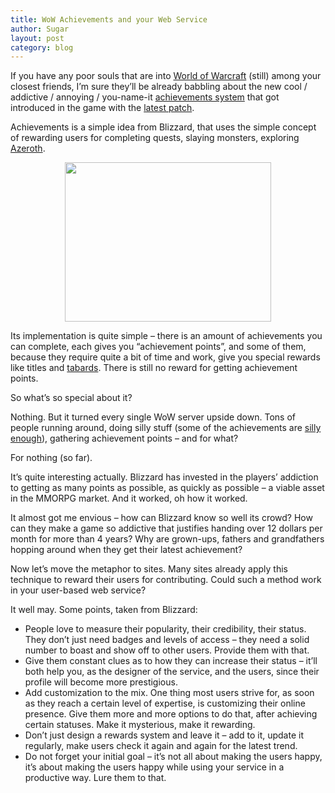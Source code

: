 ```yaml
---
title: WoW Achievements and your Web Service
author: Sugar
layout: post
category: blog
---
```

If you have any poor souls that are into <a href="http://www.wow-europe.com" target="_blank">World of Warcraft</a> (still) among your closest friends, I&#8217;m sure they&#8217;ll be already babbling about the new cool / addictive / annoying / you-name-it <a href="http://www.wow-europe.com/wrath/features/gameplay/achievements.xml" target="_blank">achievements system</a> that got introduced in the game with the <a href="http://www.wow-europe.com/en/info/underdev/implemented/3p02.html" target="_blank">latest patch</a>.

Achievements is a simple idea from Blizzard, that uses the simple concept of rewarding users for completing quests, slaying monsters, exploring <a href="http://www.wowwiki.com/Azeroth" target="_blank">Azeroth</a>.

<p style="text-align: center;">
  <a href="http://blog.sugarenia.com/wp-content/uploads/2008/10/wow1.jpg"><img class="size-thumbnail wp-image-644 aligncenter" title="wow1" src="http://blog.sugarenia.com/wp-content/uploads/2008/10/wow1-330x255.jpg" alt="" width="330" height="255" /></a>
</p>

Its implementation is quite simple &#8211; there is an amount of achievements you can complete, each gives you &#8220;achievement points&#8221;, and some of them, because they require quite a bit of time and work, give you special rewards like titles and <a href="http://www.wowwiki.com/Tabard" target="_blank">tabards</a>. There is still no reward for getting achievement points.

So what&#8217;s so special about it?

<!--more-->

Nothing. But it turned every single WoW server upside down. Tons of people running around, doing silly stuff (some of the achievements are <a href="http://www.wowwiki.com/World_Events_achievements#Hallow.27s_End" target="_blank">silly enough</a>), gathering achievement points &#8211; and for what?

For nothing (so far).

It&#8217;s quite interesting actually. Blizzard has invested in the players&#8217; addiction to getting as many points as possible, as quickly as possible &#8211; a viable asset in the MMORPG market. And it worked, oh how it worked.

It almost got me envious &#8211; how can Blizzard know so well its crowd? How can they make a game so addictive that justifies handing over 12 dollars per month for more than 4 years? Why are grown-ups, fathers and grandfathers hopping around when they get their latest achievement?

Now let&#8217;s move the metaphor to sites. Many sites already apply this technique to reward their users for contributing. Could such a method work in your user-based web service?

It well may. Some points, taken from Blizzard:

*   People love to measure their popularity, their credibility, their status. They don&#8217;t just need badges and levels of access &#8211; they need a solid number to boast and show off to other users. Provide them with that.
*   Give them constant clues as to how they can increase their status &#8211; it&#8217;ll both help you, as the designer of the service, and the users, since their profile will become more prestigious.
*   Add customization to the mix. One thing most users strive for, as soon as they reach a certain level of expertise, is customizing their online presence. Give them more and more options to do that, after achieving certain statuses. Make it mysterious, make it rewarding.
*   Don&#8217;t just design a rewards system and leave it &#8211; add to it, update it regularly, make users check it again and again for the latest trend.
*   Do not forget your initial goal &#8211; it&#8217;s not all about making the users happy, it&#8217;s about making the users happy while using your service in a productive way. Lure them to that.

